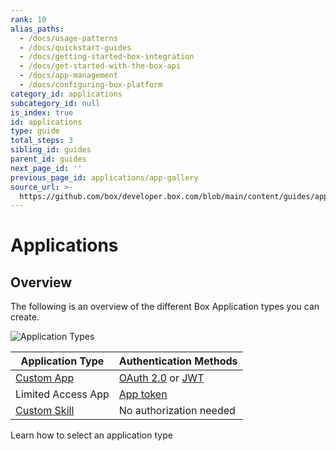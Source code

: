 ```yaml
---
rank: 10
alias_paths:
  - /docs/usage-patterns
  - /docs/quickstart-guides
  - /docs/getting-started-box-integration
  - /docs/get-started-with-the-box-api
  - /docs/app-management
  - /docs/configuring-box-platform
category_id: applications
subcategory_id: null
is_index: true
id: applications
type: guide
total_steps: 3
sibling_id: guides
parent_id: guides
next_page_id: ''
previous_page_id: applications/app-gallery
source_url: >-
  https://github.com/box/developer.box.com/blob/main/content/guides/applications/index.md
---
```

# Applications

## Overview

The following is an overview of the different Box Application types you can
create.

<ImageFrame border center>

![Application Types](./images/select-app-type.png)

</ImageFrame>

<!-- markdownlint-disable line-length -->

| Application Type              | Authentication Methods            |
| ----------------------------- | ----------------------------------|
| [Custom App][custom-apps]     | [OAuth 2.0][oauth2] or [JWT][jwt] |
| Limited Access App            | [App token][apptoken]             |
| [Custom Skill][custom-skills] | No authorization needed           |

<!-- markdownlint-enable line-length -->

<CTA to="guide://applications/select">

Learn how to select an application type

</CTA>

<!-- markdownlint-enable line-length -->

[oauth2]: guide://authentication/oauth2
[jwt]: guide://authentication/jwt
[apptoken]: guide://authentication/app-token
[devtoken]: guide://authentication/access-tokens/developer-tokens
[custom-apps]: g://applications/custom-apps
[custom-skills]: g://applications/custom-skills